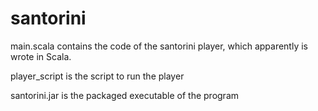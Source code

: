 # santorini

main.scala contains the code of the santorini player, which apparently is wrote in Scala.

player_script is the script to run the player

santorini.jar is the packaged executable of the program
